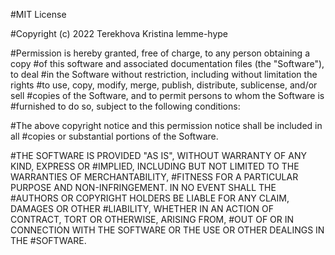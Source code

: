 #MIT License

#Copyright (c) 2022 	Terekhova Kristina lemme-hype

#Permission is hereby granted, free of charge, to any person obtaining a copy
#of this software and associated documentation files (the "Software"), to deal
#in the Software without restriction, including without limitation the rights
#to use, copy, modify, merge, publish, distribute, sublicense, and/or sell
#copies of the Software, and to permit persons to whom the Software is
#furnished to do so, subject to the following conditions:

#The above copyright notice and this permission notice shall be included in all
#copies or substantial portions of the Software.

#THE SOFTWARE IS PROVIDED "AS IS", WITHOUT WARRANTY OF ANY KIND, EXPRESS OR
#IMPLIED, INCLUDING BUT NOT LIMITED TO THE WARRANTIES OF MERCHANTABILITY,
#FITNESS FOR A PARTICULAR PURPOSE AND NON-INFRINGEMENT. IN NO EVENT SHALL THE
#AUTHORS OR COPYRIGHT HOLDERS BE LIABLE FOR ANY CLAIM, DAMAGES OR OTHER
#LIABILITY, WHETHER IN AN ACTION OF CONTRACT, TORT OR OTHERWISE, ARISING FROM,
#OUT OF OR IN CONNECTION WITH THE SOFTWARE OR THE USE OR OTHER DEALINGS IN THE
#SOFTWARE.
